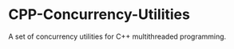 CPP-Concurrency-Utilities
=========================

A set of concurrency utilities for C++ multithreaded programming.
